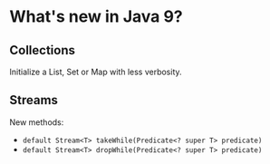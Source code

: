 # What's new in Java 9?

## Collections

Initialize a List, Set or Map with less verbosity.

## Streams

New methods:
- `default Stream<T> takeWhile(Predicate<? super T> predicate)`
- `default Stream<T> dropWhile(Predicate<? super T> predicate)`
